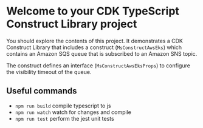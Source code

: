# Welcome to your CDK TypeScript Construct Library project

You should explore the contents of this project. It demonstrates a CDK Construct Library that includes a construct (`MsConstructAwsEks`)
which contains an Amazon SQS queue that is subscribed to an Amazon SNS topic.

The construct defines an interface (`MsConstructAwsEksProps`) to configure the visibility timeout of the queue.

## Useful commands

* `npm run build`   compile typescript to js
* `npm run watch`   watch for changes and compile
* `npm run test`    perform the jest unit tests
